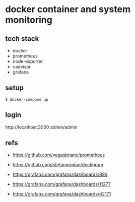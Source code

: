 # docker container and system monitoring

## tech stack

* docker
* prometheus
* node-exporter
* cadvisor
* grafana

## setup

```
$ docker-compose up
```

## login

http://localhost:3000
admin/admin

## refs

* https://github.com/vegasbrianc/prometheus
* https://github.com/stefanprodan/dockprom

* https://grafana.com/grafana/dashboards/893
* https://grafana.com/grafana/dashboards/11277
* https://grafana.com/grafana/dashboards/42171

